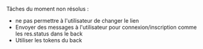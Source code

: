 Tâches du moment non résolus :

- ne pas permettre à l'utilisateur de changer le lien
- Envoyer des messages à l'utilisateur pour connexion/inscription comme les res.status dans le back
- Utiliser les tokens du back
